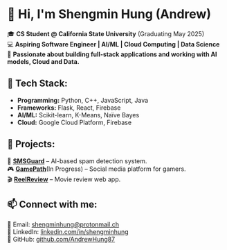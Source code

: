 # 👋 Hi, I'm Shengmin Hung (Andrew)  

🎓 **CS Student @ California State University** (Graduating May 2025)  
💻 **Aspiring Software Engineer | AI/ML | Cloud Computing | Data Science**  
🚀 **Passionate about building full-stack applications and working with AI models, Cloud and Data.**  

## 🔧 Tech Stack:
- **Programming:** Python, C++, JavaScript, Java  
- **Frameworks:** Flask, React, Firebase  
- **AI/ML:** Scikit-learn, K-Means, Naïve Bayes  
- **Cloud:** Google Cloud Platform, Firebase

## 📌 Projects:
🚀 **[SMSGuard](https://github.com/AndrewHung87/smsGuard)** – AI-based spam detection system.  
🎮 **[GamePath](https://github.com/GasperPls/GamePath)**(In Progress) – Social media platform for gamers.  
🎬 **[ReelReview](https://github.com/jddMaz/ReelReview)** – Movie review web app. 

## 📫 Connect with me:
📧 Email: [shengminhung@protonmail.ch](mailto:shengminhung@protonmail.ch)  
🔗 LinkedIn: [linkedin.com/in/shengminhung](https://linkedin.com/in/shengminhung)  
🔗 GitHub: [github.com/AndrewHung87](https://github.com/AndrewHung87)  

